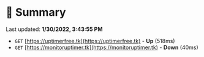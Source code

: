 # 📖 Summary
Last updated: **1/30/2022, 3:43:55 PM**

- `GET` [https://uptimerfree.tk](https://uptimerfree.tk) - **Up** (518ms)
- `GET` [https://monitoruptimer.tk](https://monitoruptimer.tk) - **Down** (40ms)
